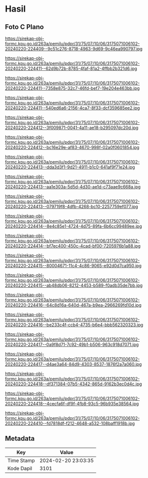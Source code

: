 # Hasil

## Foto C Plano

https://sirekap-obj-formc.kpu.go.id/263a/pemilu/pdpr/31/75/07/10/06/3175071006102-20240220-224409--9c51c276-8718-4963-9d69-9c46ea990797.jpg

https://sirekap-obj-formc.kpu.go.id/263a/pemilu/pdpr/31/75/07/10/06/3175071006102-20240220-224411--62d9b72b-8785-4faf-81a2-4ffbb2b321d6.jpg

https://sirekap-obj-formc.kpu.go.id/263a/pemilu/pdpr/31/75/07/10/06/3175071006102-20240220-224411--7358e875-32c7-46fd-bef7-19e204e463bb.jpg

https://sirekap-obj-formc.kpu.go.id/263a/pemilu/pdpr/31/75/07/10/06/3175071006102-20240220-224411--540ed6a6-2156-4ca7-8f33-dcf359685ee2.jpg

https://sirekap-obj-formc.kpu.go.id/263a/pemilu/pdpr/31/75/07/10/06/3175071006102-20240220-224412--3f009871-0041-4a11-ae18-b295097dc20d.jpg

https://sirekap-obj-formc.kpu.go.id/263a/pemilu/pdpr/31/75/07/10/06/3175071006102-20240220-224412--bc16e29e-af83-4670-998f-02a0f0601854.jpg

https://sirekap-obj-formc.kpu.go.id/263a/pemilu/pdpr/31/75/07/10/06/3175071006102-20240220-224413--dda3d3f1-9d21-4911-b1c0-641af9f71e24.jpg

https://sirekap-obj-formc.kpu.go.id/263a/pemilu/pdpr/31/75/07/10/06/3175071006102-20240220-224413--aa1e303a-5d5d-4d30-ae1d-c73aae9c668a.jpg

https://sirekap-obj-formc.kpu.go.id/263a/pemilu/pdpr/31/75/07/10/06/3175071006102-20240220-224413--079719f8-4dfb-4268-bc10-2257759ef077.jpg

https://sirekap-obj-formc.kpu.go.id/263a/pemilu/pdpr/31/75/07/10/06/3175071006102-20240220-224414--8e4c85e1-4724-4d75-89fa-6b6cc99489ee.jpg

https://sirekap-obj-formc.kpu.go.id/263a/pemilu/pdpr/31/75/07/10/06/3175071006102-20240220-224414--bf7ec400-450c-4cad-bf00-7205976b1a88.jpg

https://sirekap-obj-formc.kpu.go.id/263a/pemilu/pdpr/31/75/07/10/06/3175071006102-20240220-224415--80004671-11c4-4c86-9065-e92d0d7ca950.jpg

https://sirekap-obj-formc.kpu.go.id/263a/pemilu/pdpr/31/75/07/10/06/3175071006102-20240220-224415--ab48db06-8212-4453-b589-f0adb35de7bb.jpg

https://sirekap-obj-formc.kpu.go.id/263a/pemilu/pdpr/31/75/07/10/06/3175071006102-20240220-224416--64c8d16a-640d-467a-b9ea-2966269fd10d.jpg

https://sirekap-obj-formc.kpu.go.id/263a/pemilu/pdpr/31/75/07/10/06/3175071006102-20240220-224416--be233c4f-ccb4-4735-b6e4-bbb562320323.jpg

https://sirekap-obj-formc.kpu.go.id/263a/pemilu/pdpr/31/75/07/10/06/3175071006102-20240220-224417--0a9f8d71-7c92-49b1-b506-963c918d7071.jpg

https://sirekap-obj-formc.kpu.go.id/263a/pemilu/pdpr/31/75/07/10/06/3175071006102-20240220-224417--d4ae3a64-84d9-4303-8537-1876f2a7a060.jpg

https://sirekap-obj-formc.kpu.go.id/263a/pemilu/pdpr/31/75/07/10/06/3175071006102-20240220-224418--df371384-07b5-4342-865d-9162b3ec0d4c.jpg

https://sirekap-obj-formc.kpu.go.id/263a/pemilu/pdpr/31/75/07/10/06/3175071006102-20240220-224418--4cecfa6f-df9f-4fb8-93c5-96b935e38564.jpg

https://sirekap-obj-formc.kpu.go.id/263a/pemilu/pdpr/31/75/07/10/06/3175071006102-20240220-224410--fd7818df-f212-4648-a532-108baff1918b.jpg


## Metadata

| Key        | Value               |
| ---------- | ------------------- |
| Time Stamp | 2024-02-20 23:03:35 |
| Kode Dapil | 3101                |



